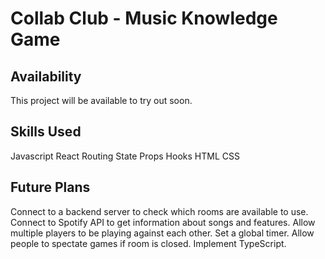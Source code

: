 # Collab Club - Music Knowledge Game

## Availability

This project will be available to try out soon.

## Skills Used

Javascript
  React
    Routing
    State
    Props
    Hooks
HTML
CSS

## Future Plans

Connect to a backend server to check which rooms are available to use.
Connect to Spotify API to get information about songs and features.
Allow multiple players to be playing against each other.
Set a global timer.
Allow people to spectate games if room is closed.
Implement TypeScript.


